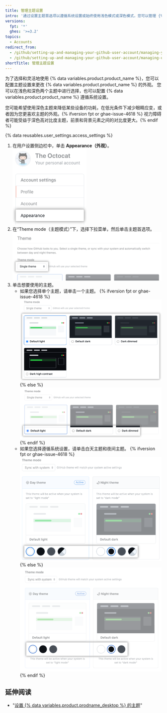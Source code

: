 ```yaml
---
title: 管理主题设置
intro: '通过设置主题首选项以遵循系统设置或始终使用浅色模式或深色模式，您可以管理 {% data variables.product.product_name %} 的外观，'
versions:
  fpt: '*'
  ghes: '>=3.2'
topics:
  - Accounts
redirect_from:
  - /github/setting-up-and-managing-your-github-user-account/managing-your-theme-settings
  - /github/setting-up-and-managing-your-github-user-account/managing-user-account-settings/managing-your-theme-settings
shortTitle: 管理主题设置
---
```


为了选择和灵活地使用 {% data variables.product.product_name %}，您可以配置主题设置来更改 {% data variables.product.product_name %} 的外观。 您可以在浅色和深色两个主题中进行选择，也可以配置 {% data variables.product.product_name %} 遵循系统设置。

您可能希望使用深色主题来降低某些设备的功耗，在低光条件下减少眼睛应变，或者因为您更喜欢主题的外观。{% ifversion fpt or ghae-issue-4618 %} 视力障碍者可能受益于深色高对比度主题，前景和背景元素之间的对比度更大。{% endif %}

{% data reusables.user_settings.access_settings %}
1. 在用户设置侧边栏中，单击 **Appearance（外观）**。 ![用户设置侧边栏中的"外观"选项卡](/assets/images/help/settings/appearance-tab.png)
2. 在“Theme mode（主题模式）”下，选择下拉菜单，然后单击主题首选项。 !["主题模式"下的下拉菜单用于选择主题首选项](/assets/images/help/settings/theme-mode-drop-down-menu.png)
3. 单击想要使用的主题。
    - 如果您选择单个主题，请单击一个主题。
      {% ifversion fpt or ghae-issue-4618 %}![Radio buttons for the choice of a single theme](/assets/images/help/settings/theme-choose-a-single-theme-highcontrast.png){% else %}![Radio buttons for the choice of a single theme](/assets/images/help/settings/theme-choose-a-single-theme.png){% endif %}
    - 如果您选择遵循系统设置，请单击白天主题和夜间主题。
      {% ifversion fpt or ghae-issue-4618 %}![Buttons for the choice of a theme to sync with the system setting](/assets/images/help/settings/theme-choose-a-day-and-night-theme-to-sync-highcontrast.png){% else %}![Buttons for the choice of a theme to sync with the system setting](/assets/images/help/settings/theme-choose-a-day-and-night-theme-to-sync.png){% endif %}

## 延伸阅读

- "[设置 {% data variables.product.prodname_desktop %} 的主题](/desktop/installing-and-configuring-github-desktop/setting-a-theme-for-github-desktop)"
